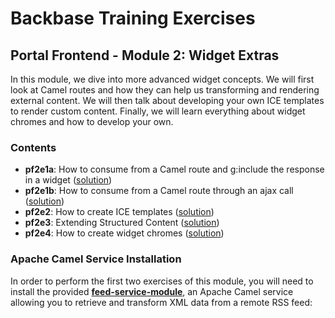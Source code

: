 # Backbase Training Exercises

## Portal Frontend - Module 2: Widget Extras

In this module, we dive into more advanced widget concepts. We will first look at Camel routes and how they can help us transforming and rendering external content. We will then talk about developing your own ICE templates to render custom content. Finally, we will learn everything about widget chromes and how to develop your own.

### Contents

 - **pf2e1a**: How to consume from a Camel route and g:include the response in a widget ([solution](solutions/pf2e1a-widget-feed-reader))
 - **pf2e1b**: How to consume from a Camel route through an ajax call ([solution](solutions/pf2e1b-widget-feed-reader))
 - **pf2e2**: How to create ICE templates ([solution](solutions/pf2e2-feature-custom-content-template))
 - **pf2e3**: Extending Structured Content ([solution](solutions/pf2e3-feature-custom-structured-content-template))
 - **pf2e4**: How to create widget chromes ([solution](solutions/pf2e4-feature-custom-chrome))

### Apache Camel Service Installation

In order to perform the first two exercises of this module, you will need to install the provided [**feed-service-module**](./feed-service-module), an Apache Camel service allowing you to retrieve and transform XML data from a remote RSS feed:


